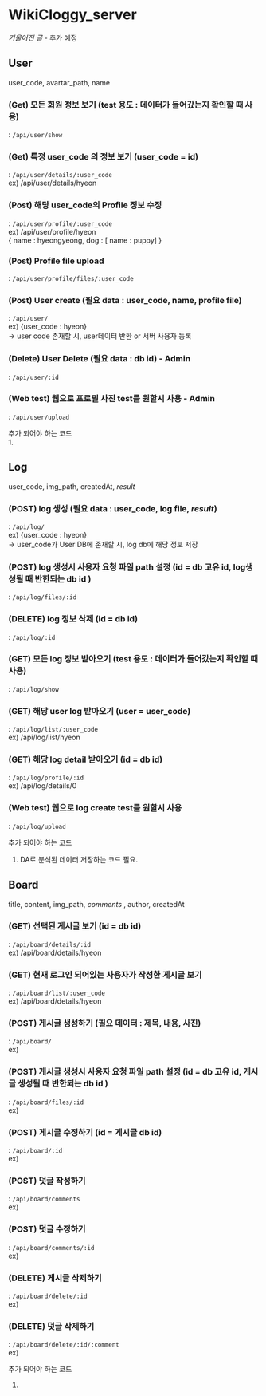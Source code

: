 # WikiCloggy_server

*기울어진 글* - 추가 예정


## User
user_code, avartar_path, name

### (Get) 모든 회원 정보 보기 (test 용도 : 데이터가 들어갔는지 확인할 때 사용)
  : `/api/user/show`


### (Get) 특정 user_code 의 정보 보기 (user_code = id)
  : `/api/user/details/:user_code` <br/>
	 ex) /api/user/details/hyeon <br/>


### (Post) 해당 user_code의 Profile 정보 수정
  : `/api/user/profile/:user_code` <br/>
	 ex) /api/user/profile/hyeon <br/>
		{ name : hyeongyeong, dog : [ name : puppy] } <br/>

### (Post) Profile file upload
  : `/api/user/profile/files/:user_code` <br/>

### (Post) User create (필요 data : user_code, name, profile file)
  : `/api/user/`  <br/>
	ex) {user_code : hyeon} <br/>
    -> user code 존재할 시, user데이터 반환 or 서버 사용자 등록 <br/>

### (Delete) User Delete (필요 data : db id) - Admin
  : `/api/user/:id`


### (Web test) 웹으로 프로필 사진 test를 원할시 사용 - Admin
  : `/api/user/upload` <br/>


추가 되어야 하는 코드 <br/>
1.


## Log
user_code, img_path, createdAt, *result*

### (POST) log 생성 (필요 data : user_code, log file, *result*)
  : `/api/log/` <br/>
    ex) {user_code : hyeon} <br/>
    -> user_code가 User DB에 존재할 시, log db에 해당 정보 저장 <br/>

### (POST) log 생성시 사용자 요청 파일 path 설정 (id = db 고유 id, log생성될 때 반한되는 db id )
  : `/api/log/files/:id` <br/>

### (DELETE) log 정보 삭제 (id = db id)
  : `/api/log/:id` <br/>

### (GET) 모든 log 정보 받아오기 (test 용도 : 데이터가 들어갔는지 확인할 때 사용)
  : `/api/log/show` <br/>

### (GET) 해당 user log 받아오기 (user = user_code)
  : `/api/log/list/:user_code` <br/>
    ex) /api/log/list/hyeon <br/>

### (GET) 해당 log detail 받아오기 (id = db id)
  : `/api/log/profile/:id` <br/>
    ex) /api/log/details/0 <br/>

### (Web test) 웹으로 log create test를 원할시 사용
  : `/api/log/upload` <br/>

  추가 되어야 하는 코드 <br/>
  1. DA로 분석된 데이터 저장하는 코드 필요. </br>


## Board
title, content, img_path, *comments* , author, createdAt

### (GET) 선택된 게시글 보기 (id = db id)
  : `/api/board/details/:id` <br/>
    ex) /api/board/details/hyeon <br/>

### (GET) 현재 로그인 되어있는 사용자가 작성한 게시글 보기
  : `/api/board/list/:user_code` <br/>
    ex) /api/board/details/hyeon <br/>

### (POST) 게시글 생성하기 (필요 데이터 : 제목, 내용, 사진)
  : `/api/board/` <br/>
    ex)  <br/>

### (POST) 게시글 생성시 사용자 요청 파일 path 설정 (id = db 고유 id, 게시글 생성될 때 반한되는 db id )
  : `/api/board/files/:id` <br/>
    ex)  <br/>

### (POST) 게시글 수정하기 (id = 게시글 db id)
  : `/api/board/:id` <br/>
    ex)  <br/>

### (POST) 덧글 작성하기
  : `/api/board/comments` <br/>
    ex)  <br/>

### (POST) 덧글 수정하기
  : `/api/board/comments/:id` <br/>
    ex)  <br/>

### (DELETE) 게시글 삭제하기
  : `/api/board/delete/:id` <br/>
    ex)  <br/>

### (DELETE) 덧글 삭제하기
  : `/api/board/delete/:id/:comment` <br/>
    ex)  <br/>

추가 되어야 하는 코드 <br/>
1.  </br>
